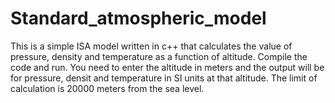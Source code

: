 # Standard_atmospheric_model

This is a simple ISA model written in c++ that calculates the value of pressure, density and temperature as a function of altitude. Compile the code and run. You need to enter the altitude in meters and the output will be for pressure, densit and temperature in SI units at that altitude. The limit of calculation is 20000 meters from the sea level.
